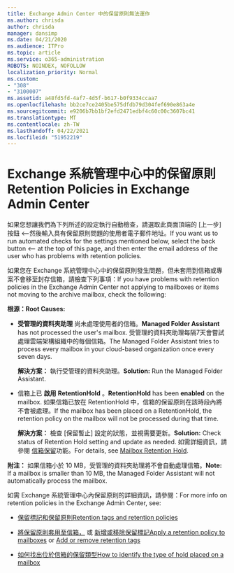 ```yaml
---
title: Exchange Admin Center 中的保留原則無法運作
ms.author: chrisda
author: chrisda
manager: dansimp
ms.date: 04/21/2020
ms.audience: ITPro
ms.topic: article
ms.service: o365-administration
ROBOTS: NOINDEX, NOFOLLOW
localization_priority: Normal
ms.custom:
- "308"
- "3100007"
ms.assetid: a48fd5fd-4af7-4d5f-b617-b0f9334ccaa7
ms.openlocfilehash: bb2ce7ce2405be575dfdb79d304fef690e863a4e
ms.sourcegitcommit: e9206b7bb1bf2efd2471edbf4c60c00c3607bc41
ms.translationtype: MT
ms.contentlocale: zh-TW
ms.lasthandoff: 04/22/2021
ms.locfileid: "51952219"
---
```

# <a name="retention-policies-in-exchange-admin-center"></a><span data-ttu-id="da14d-102">Exchange 系統管理中心中的保留原則</span><span class="sxs-lookup"><span data-stu-id="da14d-102">Retention Policies in Exchange Admin Center</span></span>

<span data-ttu-id="da14d-103">如果您想讓我們為下列所述的設定執行自動檢查，請選取此頁面頂端的 [上一步] 按鈕 <--然後輸入具有保留原則問題的使用者電子郵件地址。</span><span class="sxs-lookup"><span data-stu-id="da14d-103">If you want us to run automated checks for the settings mentioned below, select the back button <-- at the top of this page, and then enter the email address of the user who has problems with retention policies.</span></span>

<span data-ttu-id="da14d-104">如果您在 Exchange 系統管理中心中的保留原則發生問題，但未套用到信箱或專案不會移至封存信箱，請檢查下列事項：</span><span class="sxs-lookup"><span data-stu-id="da14d-104">If you have problems with retention policies in the Exchange Admin Center not applying to mailboxes or items not moving to the archive mailbox, check the following:</span></span>

<span data-ttu-id="da14d-105">**根源：**</span><span class="sxs-lookup"><span data-stu-id="da14d-105">**Root Causes:**</span></span>

- <span data-ttu-id="da14d-106">**受管理的資料夾助理** 尚未處理使用者的信箱。</span><span class="sxs-lookup"><span data-stu-id="da14d-106">**Managed Folder Assistant** has not processed the user's mailbox.</span></span> <span data-ttu-id="da14d-107">受管理的資料夾助理每隔7天會嘗試處理雲端架構組織中的每個信箱。</span><span class="sxs-lookup"><span data-stu-id="da14d-107">The Managed Folder Assistant tries to process every mailbox in your cloud-based organization once every seven days.</span></span>

  <span data-ttu-id="da14d-108">**解決方案：** 執行受管理的資料夾助理。</span><span class="sxs-lookup"><span data-stu-id="da14d-108">**Solution:** Run the Managed Folder Assistant.</span></span>

- <span data-ttu-id="da14d-109">信箱上已 **啟用** **RetentionHold** 。</span><span class="sxs-lookup"><span data-stu-id="da14d-109">**RetentionHold** has been **enabled** on the mailbox.</span></span> <span data-ttu-id="da14d-110">如果信箱已放在 RetentionHold 中，信箱的保留原則在該時段內將不會被處理。</span><span class="sxs-lookup"><span data-stu-id="da14d-110">If the mailbox has been placed on a RetentionHold, the retention policy on the mailbox will not be processed during that time.</span></span>

  <span data-ttu-id="da14d-111">**解決方案：** 檢查 [保留暫止] 設定的狀態，並視需要更新。</span><span class="sxs-lookup"><span data-stu-id="da14d-111">**Solution:** Check status of Retention Hold setting and update as needed.</span></span> <span data-ttu-id="da14d-112">如需詳細資訊，請參閱 [信箱保留](https://docs.microsoft.com/exchange/security-and-compliance/messaging-records-management/mailbox-retention-hold)功能。</span><span class="sxs-lookup"><span data-stu-id="da14d-112">For details, see [Mailbox Retention Hold](https://docs.microsoft.com/exchange/security-and-compliance/messaging-records-management/mailbox-retention-hold).</span></span>
 
<span data-ttu-id="da14d-113">**附注：** 如果信箱小於 10 MB，受管理的資料夾助理將不會自動處理信箱。</span><span class="sxs-lookup"><span data-stu-id="da14d-113">**Note:** If a mailbox is smaller than 10 MB, the Managed Folder Assistant will not automatically process the mailbox.</span></span>
 
<span data-ttu-id="da14d-114">如需 Exchange 系統管理中心內保留原則的詳細資訊，請參閱：</span><span class="sxs-lookup"><span data-stu-id="da14d-114">For more info on retention policies in the Exchange Admin Center, see:</span></span>

- [<span data-ttu-id="da14d-115">保留標記和保留原則</span><span class="sxs-lookup"><span data-stu-id="da14d-115">Retention tags and retention policies</span></span>](https://docs.microsoft.com/exchange/security-and-compliance/messaging-records-management/retention-tags-and-policies)

- <span data-ttu-id="da14d-116">[將保留原則套用至信箱，](https://docs.microsoft.com/exchange/security-and-compliance/messaging-records-management/apply-retention-policy) 或 [新增或移除保留標記](https://docs.microsoft.com/exchange/security-and-compliance/messaging-records-management/add-or-remove-retention-tags)</span><span class="sxs-lookup"><span data-stu-id="da14d-116">[Apply a retention policy to mailboxes](https://docs.microsoft.com/exchange/security-and-compliance/messaging-records-management/apply-retention-policy) or [Add or remove retention tags](https://docs.microsoft.com/exchange/security-and-compliance/messaging-records-management/add-or-remove-retention-tags)</span></span>

- [<span data-ttu-id="da14d-117">如何找出位於信箱的保留類型</span><span class="sxs-lookup"><span data-stu-id="da14d-117">How to identify the type of hold placed on a mailbox</span></span>](https://docs.microsoft.com/microsoft-365/compliance/identify-a-hold-on-an-exchange-online-mailbox)
